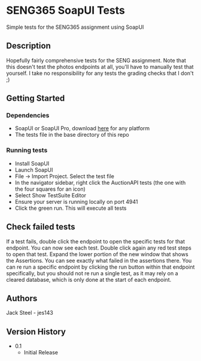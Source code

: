 # SENG365 SoapUI Tests

Simple tests for the SENG365 assignment using SoapUI

## Description

Hopefully fairly comprehensive tests for the SENG assignment.
Note that this doesn't test the photos endpoints at all, you'll have to manually test that yourself.
I take no responsibility for any tests the grading checks that I don't ;)

## Getting Started

### Dependencies

* SoapUI or SoapUI Pro, download [here](https://www.soapui.org/downloads/latest-release.html) for any platform
* The tests file in the base directory of this repo

### Running tests

* Install SoapUI
* Launch SoapUI
* File -> Import Project. Select the test file
* In the navigator sidebar, right click the AuctionAPI tests (the one with the four squares for an icon)
* Select Show TestSuite Editor
* Ensure your server is running locally on port 4941
* Click the green run. This will execute all tests

## Check failed tests

If a test fails, double click the endpoint to open the specific tests for that endpoint.
You can now see each test. Double click again any red test steps to open that test.
Expand the lower portion of the new window that shows the Assertions.
You can see exactly what failed in the assertions there.
You can re run a specific endpoint by clicking the run button within that endpoint specifically, but you should not re run a single test, as it may rely on a cleared database, which is only done at the start of each endpoint.

## Authors

Jack Steel - jes143

## Version History

* 0.1
    * Initial Release